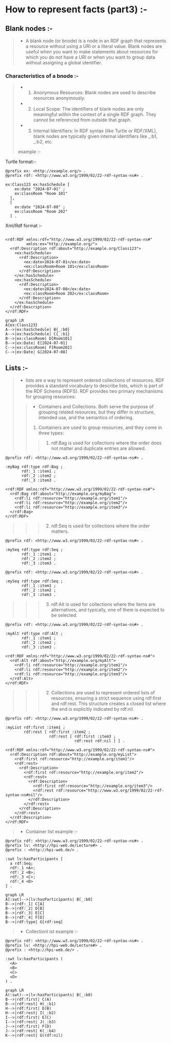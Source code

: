 # How to represent facts (part3) :-

## Blank nodes :-

> - A blank node (or bnode) is a node in an RDF graph that represents a resource without using a URI or a literal value. Blank nodes are useful when you want to make statements about resources for which you do not have a URI or when you want to group data without assigning a global identifier.

### Characteristics of a bnode :-

> - 1. Anonymous Resources: Blank nodes are used to describe resources anonymously.
> - 2. Local Scope: The identifiers of blank nodes are only meaningful within the context of a single RDF graph. They cannot be referenced from outside that graph.
> - 3. Internal Identifiers: In RDF syntax (like Turtle or RDF/XML), blank nodes are typically given internal identifiers like _:b1, _:b2, etc.
>
> example :-

Turtle format:-

```
@prefix ex: <http://example.org/> .
@prefix rdf: <http://www.w3.org/1999/02/22-rdf-syntax-ns#> .

ex:Class123 ex:hasSchedule [
    ex:date "2024-07-01" ;
    ex:classRoom "Room 101"
  ],
  [
    ex:date "2024-07-08" ;
    ex:classRoom "Room 202"
  ] .
```

Xml/Rdf format :-

```

<rdf:RDF xmlns:rdf="http://www.w3.org/1999/02/22-rdf-syntax-ns#"
         xmlns:ex="http://example.org/">
  <rdf:Description rdf:about="http://example.org/Class123">
    <ex:hasSchedule>
      <rdf:Description>
        <ex:date>2024-07-01</ex:date>
        <ex:classRoom>Room 101</ex:classRoom>
      </rdf:Description>
    </ex:hasSchedule>
    <ex:hasSchedule>
      <rdf:Description>
        <ex:date>2024-07-08</ex:date>
        <ex:classRoom>Room 202</ex:classRoom>
      </rdf:Description>
    </ex:hasSchedule>
  </rdf:Description>
</rdf:RDF>

```

```mermaid
graph LR
A{ex:Class123}
A-->|ex:hasSchedule| B{_:b0}
A-->|ex:hasSchedule| C{_:b1}
B-->|ex:classRoom| D[Room101]
B-->|ex:Date| E[2024-07-01]
C-->|ex:classRoom| F[Room202]
C-->|ex:Date| G[2024-07-08]
```

## Lists :-

> - lists are a way to represent ordered collections of resources. RDF provides a standard vocabulary to describe lists, which is part of the RDF Schema (RDFS). RDF provides two primary mechanisms for grouping resources:
>
> > - Containers and Collections. Both serve the purpose of grouping related resources, but they differ in structure, intended use, and the semantics of ordering.
> >
> > 1.  Containers are used to group resources, and they come in three types:
> >
> > > 1. rdf:Bag is used for collections where the order does not matter and duplicate entries are allowed.

```
@prefix rdf: <http://www.w3.org/1999/02/22-rdf-syntax-ns#> .

:myBag rdf:type rdf:Bag ;
       rdf:_1 :item1 ;
       rdf:_2 :item2 ;
       rdf:_3 :item3 .
```

```
<rdf:RDF xmlns:rdf="http://www.w3.org/1999/02/22-rdf-syntax-ns#">
  <rdf:Bag rdf:about="http://example.org/myBag">
    <rdf:li rdf:resource="http://example.org/item1"/>
    <rdf:li rdf:resource="http://example.org/item2"/>
    <rdf:li rdf:resource="http://example.org/item3"/>
  </rdf:Bag>
</rdf:RDF>
```

> > > 2. rdf:Seq is used for collections where the order matters.

```
@prefix rdf: <http://www.w3.org/1999/02/22-rdf-syntax-ns#> .

:mySeq rdf:type rdf:Seq ;
       rdf:_1 :item1 ;
       rdf:_2 :item2 ;
       rdf:_3 :item3 .
```

```
@prefix rdf: <http://www.w3.org/1999/02/22-rdf-syntax-ns#> .

:mySeq rdf:type rdf:Seq ;
       rdf:_1 :item1 ;
       rdf:_2 :item2 ;
       rdf:_3 :item3 .
```

> > > 3. rdf:Alt is used for collections where the items are alternatives, and typically, one of them is expected to be selected.

```
@prefix rdf: <http://www.w3.org/1999/02/22-rdf-syntax-ns#> .

:myAlt rdf:type rdf:Alt ;
       rdf:_1 :item1 ;
       rdf:_2 :item2 ;
       rdf:_3 :item3 .
```

```
<rdf:RDF xmlns:rdf="http://www.w3.org/1999/02/22-rdf-syntax-ns#">
  <rdf:Alt rdf:about="http://example.org/myAlt">
    <rdf:li rdf:resource="http://example.org/item1"/>
    <rdf:li rdf:resource="http://example.org/item2"/>
    <rdf:li rdf:resource="http://example.org/item3"/>
  </rdf:Alt>
</rdf:RDF>
```

> > > 2.  Collections are used to represent ordered lists of resources, ensuring a strict sequence using rdf:first and rdf:rest. This structure creates a closed list where the end is explicitly indicated by rdf:nil.

```
@prefix rdf: <http://www.w3.org/1999/02/22-rdf-syntax-ns#> .

:myList rdf:first :item1 ;
        rdf:rest [ rdf:first :item2 ;
                   rdf:rest [ rdf:first :item3 ;
                              rdf:rest rdf:nil ] ] .
```

```
<rdf:RDF xmlns:rdf="http://www.w3.org/1999/02/22-rdf-syntax-ns#">
  <rdf:Description rdf:about="http://example.org/myList">
    <rdf:first rdf:resource="http://example.org/item1"/>
    <rdf:rest>
      <rdf:Description>
        <rdf:first rdf:resource="http://example.org/item2"/>
        <rdf:rest>
          <rdf:Description>
            <rdf:first rdf:resource="http://example.org/item3"/>
            <rdf:rest rdf:resource="http://www.w3.org/1999/02/22-rdf-syntax-ns#nil"/>
          </rdf:Description>
        </rdf:rest>
      </rdf:Description>
    </rdf:rest>
  </rdf:Description>
</rdf:RDF>

```

> - Container list example :-

```
@prefix rdf: <http://www.w3.org/1999/02/22-rdf-syntax-ns#> .
@prefix lv: <http://hpi-web.de/Lecture#> .
@prefix : <http://hpi-web.de/> .

:swt lv:hasParticipants [
  a rdf:Seq;
  rdf:_1 <A>;
  rdf:_2 <B>;
  rdf:_3 <C>;
  rdf:_4 <D>
] .
```

```mermaid
graph LR
A[:swt]-->|lv:hasParticipants| B[_:b0]
B-->|rdf:_1| C[A]
B-->|rdf:_2| D[B]
B-->|rdf:_3| E[C]
B-->|rdf:_4| F[D]
B-->|rdf:type| G[rdf:seq]
```

> - Collectionl ist example :-

```
@prefix rdf: <http://www.w3.org/1999/02/22-rdf-syntax-ns#> .
@prefix lv: <http://hpi-web.de/Lecture#> .
@prefix : <http://hpi-web.de/> .

:swt lv:hasParticipants (
  <A>
  <B>
  <C>
  <D>
) .
```

```mermaid
graph LR
A(:swt)-->|lv:hasParticipants| B(_:b0)
B-->|rdf:first| C(A)
B-->|rdf:rest| H(_:b1)
H-->|rdf:first| D(B)
H-->|rdf:rest| I(_:b2)
I-->|rdf:first| E(C)
I-->|rdf:rest| J(_:b3)
J-->|rdf:first| F(D)
J-->|rdf:rest| K(_:b4)
K-->|rdf:rest| G(rdf:nil)
```

